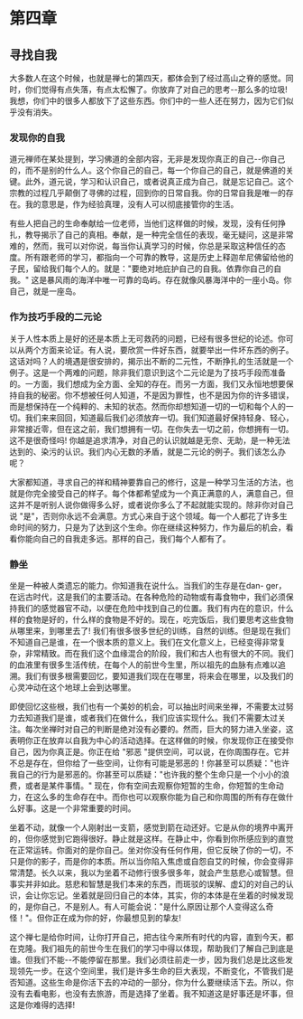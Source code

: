 # 第四章

## 寻找自我
大多数人在这个时候，也就是禅七的第四天，都体会到了经过高山之脊的感觉。同时，你们觉得有点失落，有点太松懈了。你放弃了对自己的思考--那么多的垃圾! 我想，你们中的很多人都放下了这些东西。你们中的一些人还在努力，因为它们似乎没有消失。

### 发现你的自我
道元禅师在某处提到，学习佛道的全部内容，无非是发现你真正的自己--你自己的，而不是别的什么人。这个你自己的自己，每一个你自己的自己，就是佛道的关键。此外，道元说，学习和认识自己，或者说真正成为自己，就是忘记自己。这个宗教的过程几乎颠倒了寻佛的过程，回到你的日常自我。你的日常自我是唯一的存在。我的意思是，作为经验真理，没有人可以彻底接管你的生活。

有些人把自己的生命奉献给一位老师，当他们这样做的时候，发现，没有任何挣扎，教导揭示了自己的真相。奉献，是一种完全信任的表现，毫无疑问，这是非常难的，然而，我可以对你说，每当你认真学习的时候，你总是采取这种信任的态度。所有跟老师的学习，都指向一个可靠的教导，这是历史上释迦牟尼佛留给他的子民，留给我们每个人的。就是："要绝对地庇护自己的自我。依靠你自己的自我。" 这是暴风雨的海洋中唯一可靠的岛屿。存在就像风暴海洋中的一座小岛。你自己，就是一座岛。

### 作为技巧手段的二元论
关于人性本质上是好的还是本质上无可救药的问题，已经有很多世纪的论述。你可以从两个方面来论证。有人说，要欣赏一件好东西，就要举出一件坏东西的例子。这话对吗？人的境遇是很安排的，揭示出不断的二元性，不断挣扎的生活就是一个例子。这是一个两难的问题，除非我们意识到这个二元论是为了技巧手段而准备的。一方面，我们想成为全方面、全知的存在。而另一方面，我们又永恒地想要保持自我的秘密。你不想被任何人知道，不是因为罪性，也不是因为你的许多错误，而是想保持在一个纯粹的、未知的状态。然而你却想知道一切的一切和每个人的一切。我们来来回回，知道最后我们必须放弃一切。我们知道最好保持轻身、轻心，非常接近零，但在这之前，我们想拥有一切。在你失去一切之前，你想拥有一切。这不是很奇怪吗! 你越是追求清净，对自己的认识就越是无奈、无助，是一种无法达到的、染污的认识。我们内心无数的矛盾，就是二元论的例子。我们该怎么办呢？

大家都知道，寻求自己的祥和精神要靠自己的修行，这是一种学习生活的方法，也就是你完全接受自己的样子。每个体都希望成为一个真正满意的人，满意自己，但这并不是听别人说你做得多么好，或者说你多么了不起就能实现的。除非你对自己说 "是"，否则你永远不会满意。方式心来自于这个领域。每一个人都花了许多生命时间的努力，只是为了达到这个生命。你在继续这种努力，作为最后的机会，看看你能向自己的自我走多远。那样的自己，我们每个人都有了。

### 静坐
坐是一种被人类遗忘的能力。你知道我在说什么。当我们的生存是在dan- ger，在远古时代，这是我们的主要活动。在各种危险的动物或有毒食物中，我们必须保持我们的感觉器官不动，以便在危险中找到自己的位置。我们有内在的意识，什么样的食物是好的，什么样的食物是不好的。现在，吃完饭后，我们要思考这些食物从哪里来，到哪里去了! 我们有很多很多世纪的训练，自然的训练。但是现在我们不知道自己是谁，在一个很本质的意义上。我们在文化意义上，已经变得非常复杂，非常精致。而在我们这个血缘混合的阶段，我们和古人也有很大的不同。我们的血液里有很多生活传统，在每个人的前世今生里，所以祖先的血脉有点难以追溯。我们有很多根需要回忆，要知道我们现在在哪里，将来会在哪里，以及我们的心灵冲动在这个地球上会到达哪里。

即使回忆这些根，我们也有一个美妙的机会，可以抽出时间来坐禅，不需要太过努力去知道我们是谁，或者我们在做什么，我们应该实现什么。我们不需要太过关注。每次坐禅时对自己的判断是绝对没有必要的。然而，巨大的努力进入坐姿，这表明你正在放弃以自我为中心的活动选择。在这样做的时候，你发现你正在接受你自己，因为你真正是。你正在给 "邪恶 "提供空间，可以说，在你周围存在。它并不总是存在，但你给了一些空间，让你有可能是邪恶的！你甚至可以质疑："也许我自己的行为是邪恶的。你甚至可以质疑："也许我的整个生命只是一个小小的浪费，或者是某件事情。" 现在，你有空间去观察你短暂的生命，你短暂的生命动力，在这么多的生命存在中。而你也可以观察你能为自己和你周围的所有存在做什么好事。这是一个非常重要的时间。

坐着不动，就像一个人刚射出一支箭，感觉到箭在动还好。它是从你的境界中离开的，但你感觉到它跑得很好。静止就是这样。在静止中，你看到你所感应到的直觉在正常运转。你面对的是你自己。坐对你没有任何作用，但它反映了你的一切，不只是你的影子，而是你的本质。所以当你陷入焦虑或自怨自艾的时候，你会变得非常清楚。长久以来，我以为坐着不动修行很多很多年，就会产生慈悲心或智慧。但事实并非如此。慈悲和智慧是我们本来的东西，而斑驳的误解、虚幻的对自己的认识，会让你忘记。坐着就是回归自己的本体，其实，你的本体是在坐着的时候发现的，是你自己，不是别人。有人可能会说："是什么原因让那个人变得这么奇怪！"。但你正在成为你的好，你最想见到的挚友!

这个禅七是给你时间，让你打开自己，把古往今来所有时代的内容，直到今天，都在克隆。我们祖先的前世今生在我们的学习中得以体现，帮助我们了解自己到底是谁。但我们不能--不能停留在那里。我们必须往前走一步，因为我们总是比这些发现领先一步。在这个空间里，我们是许多生命的巨大表现，不断变化，不管我们是否知道。这些生命是你活下去的冲动的一部分，你为什么要继续活下去。所以，你没有去看电影，也没有去旅游，而是选择了坐着。我不知道这是好事还是坏事，但这是你难得的选择!